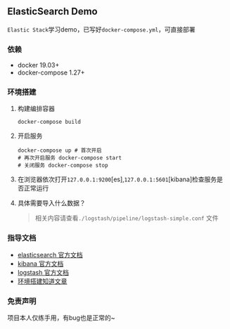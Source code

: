 ## ElasticSearch Demo
`Elastic Stack`学习demo，已写好`docker-compose.yml`，可直接部署

### 依赖
- docker 19.03+
- docker-compose 1.27+


### 环境搭建

1. 构建编排容器 
    ```shell script
    docker-compose build
    ```

2. 开启服务
    ```shell script
    docker-compose up # 首次开启
    # 再次开启服务 docker-compose start
    # 关闭服务 docker-compose stop
    ```

3. 在浏览器依次打开`127.0.0.1:9200`[es],`127.0.0.1:5601`[kibana]检查服务是否正常运行 

4. 具体需要导入什么数据？

    > 相关内容请查看`./logstash/pipeline/logstash-simple.conf` 文件

### 指导文档

- [elasticsearch 官方文档](https://www.elastic.co/guide/en/elasticsearch/reference/6.0/getting-started.html)
- [kibana 官方文档](https://www.elastic.co/guide/en/kibana/current/introduction.html)
- [logstash 官方文档](https://www.elastic.co/guide/en/logstash/7.10/introduction.html)
- [环境搭建知道文章](https://towardsdatascience.com/how-to-synchronize-elasticsearch-with-mysql-ed32fc57b339)


### 免责声明

项目本人仅练手用，有bug也是正常的~
